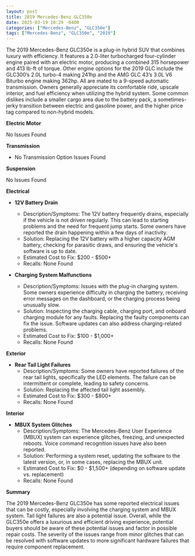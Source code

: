 ```yaml
---
layout: post
title: 2019 Mercedes-Benz GLC350e
date: 2025-03-19 10:29 -0400
categories: ["Mercedes-Benz", "GLC350e"]
tags: ["Mercedes-Benz", "GLC350e", "2019"]
---
```

The 2019 Mercedes-Benz GLC350e is a plug-in hybrid SUV that combines luxury with efficiency. It features a 2.0-liter turbocharged four-cylinder engine paired with an electric motor, producing a combined 315 horsepower and 413 lb-ft of torque. Other engine options for the 2019 GLC include the GLC300’s 2.0L turbo-4 making 241hp and the AMG GLC 43’s 3.0L V6 Biturbo engine making 362hp. All are mated to a 9-speed automatic transmission. Owners generally appreciate its comfortable ride, upscale interior, and fuel efficiency when utilizing the hybrid system. Some common dislikes include a smaller cargo area due to the battery pack, a sometimes-jerky transition between electric and gasoline power, and the higher price tag compared to non-hybrid models.

**Electric Motor**

No Issues Found

**Transmission**

*   No Transmission Option Issues Found

**Suspension**

No Issues Found

**Electrical**

*   **12V Battery Drain**
    *   Description/Symptoms: The 12V battery frequently drains, especially if the vehicle is not driven regularly. This can lead to starting problems and the need for frequent jump starts. Some owners have reported the drain happening within a few days of inactivity.
    *   Solution: Replacing the 12V battery with a higher capacity AGM battery, checking for parasitic draws, and ensuring the vehicle's software is up to date.
    *   Estimated Cost to Fix: $200 - $500+
    * Recalls: None Found

*   **Charging System Malfunctions**
    *   Description/Symptoms: Issues with the plug-in charging system. Some owners experience difficulty in charging the battery, receiving error messages on the dashboard, or the charging process being unusually slow.
    *   Solution: Inspecting the charging cable, charging port, and onboard charging module for any faults. Replacing the faulty components can fix the issue. Software updates can also address charging-related problems.
    *   Estimated Cost to Fix: $100 - $1,000+
    *   Recalls: None Found

**Exterior**

*   **Rear Tail Light Failures**
    *   Description/Symptoms: Some owners have reported failures of the rear tail lights, specifically the LED elements. The failure can be intermittent or complete, leading to safety concerns.
    *   Solution: Replacing the affected tail light assembly.
    *   Estimated Cost to Fix: $300 - $800+
    * Recalls: None Found

**Interior**

*   **MBUX System Glitches**
    *   Description/Symptoms: The Mercedes-Benz User Experience (MBUX) system can experience glitches, freezing, and unexpected reboots. Voice command recognition issues have also been reported.
    *   Solution: Performing a system reset, updating the software to the latest version, or, in some cases, replacing the MBUX unit.
    *   Estimated Cost to Fix: $0 - $1,500+ (depending on software update vs. replacement)
    *   Recalls: None Found

**Summary**

The 2019 Mercedes-Benz GLC350e has some reported electrical issues that can be costly, especially involving the charging system and MBUX system. Tail light failures are also a potential issue. Overall, while the GLC350e offers a luxurious and efficient driving experience, potential buyers should be aware of these potential issues and factor in possible repair costs. The severity of the issues range from minor glitches that can be resolved with software updates to more significant hardware failures that require component replacement.


